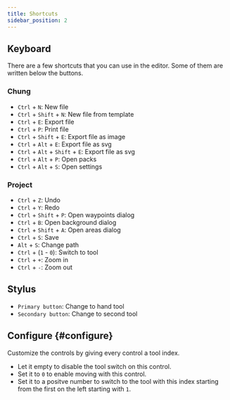 ```yaml
---
title: Shortcuts
sidebar_position: 2
---
```


## Keyboard

There are a few shortcuts that you can use in the editor.
Some of them are written below the buttons.

### Chung

- `Ctrl` + `N`: New file
- `Ctrl` + `Shift` + `N`: New file from template
- `Ctrl` + `E`: Export file
- `Ctrl` + `P`: Print file
- `Ctrl` + `Shift` + `E`: Export file as image
- `Ctrl` + `Alt` + `E`: Export file as svg
- `Ctrl` + `Alt` + `Shift` + `E`: Export file as svg
- `Ctrl` + `Alt` + `P`: Open packs
- `Ctrl` + `Alt` + `S`: Open settings

### Project

- `Ctrl` + `Z`: Undo
- `Ctrl` + `Y`: Redo
- `Ctrl` + `Shift` + `P`: Open waypoints dialog
- `Ctrl` + `B`: Open background dialog
- `Ctrl` + `Shift` + `A`: Open areas dialog
- `Ctrl` + `S`: Save
- `Alt` + `S`: Change path
- `Ctrl` + (`1` - `0`): Switch to tool
- `Ctrl` + `+`: Zoom in
- `Ctrl` + `-`: Zoom out

## Stylus

- `Primary button`: Change to hand tool
- `Secondary button`: Change to second tool

## Configure {#configure}

Customize the controls by giving every control a tool index.

- Let it empty to disable the tool switch on this control.
- Set it to `0` to enable moving with this control.
- Set it to a positve number to switch to the tool with this index starting from the first on the left starting with `1`.
